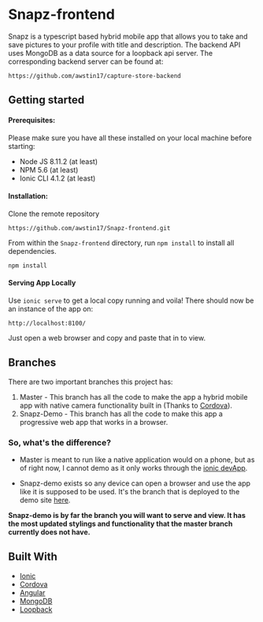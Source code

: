 # Snapz-frontend
Snapz is a typescript based hybrid mobile app that allows you to take and save pictures to your profile with title and description. The backend API uses MongoDB as a data source for a loopback api server. The corresponding backend server can be found at: 

```
https://github.com/awstin17/capture-store-backend
```

Getting started
----------------------------------

#### Prerequisites: 

Please make sure you have all these installed on your local machine before starting:

* Node JS 8.11.2 (at least)
* NPM 5.6 (at least)
* Ionic CLI 4.1.2 (at least)

#### Installation:

Clone the remote repository

```
https://github.com/awstin17/Snapz-frontend.git
```

From within the `Snapz-frontend` directory, run `npm install` to install all dependencies.

```
npm install
```

#### Serving App Locally

Use `ionic serve` to get a local copy running
and voila! There should now be an instance of the app on:

```
http://localhost:8100/
```
Just open a web browser and copy and paste that in to view.

## Branches

There are two important branches this project has:

1) Master - This branch has all the code to make the app a hybrid mobile app with native camera functionality built in (Thanks to [Cordova](https://cordova.apache.org/)).
2) Snapz-Demo - This branch has all the code to make this app a progressive web app that works in a browser.

### So, what's the difference?

- Master is meant to run like a native application would on a phone, but as of right now, I cannot demo as it only works through the [ionic devApp](https://ionicframework.com/docs/appflow/devapp/). 

- Snapz-demo exists so any device can open a browser and use the app like it is supposed to be used. It's the branch that is deployed to the demo site [here](https://snapz-demo.firebaseapp.com/).

**Snapz-demo is by far the branch you will want to serve and view. It has the most updated stylings and functionality that the master branch currently does not have.**

## Built With

* [Ionic](https://ionicframework.com/)
* [Cordova](https://cordova.apache.org/)
* [Angular](https://angular.io/)
* [MongoDB](https://www.mongodb.com/)
* [Loopback](http://loopback.io/)

